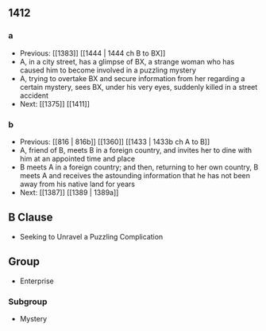 ## 1412
### a
- Previous: [[1383]] [[1444 | 1444 ch B to BX]] 
- A, in a city street, has a glimpse of BX, a strange woman who has caused him to become involved in a puzzling mystery
- A, trying to overtake BX and secure information from her regarding a certain mystery, sees BX, under his very eyes, suddenly killed in a street accident
- Next: [[1375]] [[1411]] 

### b
- Previous: [[816 | 816b]] [[1360]] [[1433 | 1433b ch A to B]] 
- A, friend of B, meets B in a foreign country, and invites her to dine with him at an appointed time and place
- B meets A in a foreign country; and then, returning to her own country, B meets A and receives the astounding information that he has not been away from his native land for years
- Next: [[1387]] [[1389 | 1389a]] 

## B Clause
- Seeking to Unravel a Puzzling Complication

## Group
- Enterprise

### Subgroup
- Mystery

